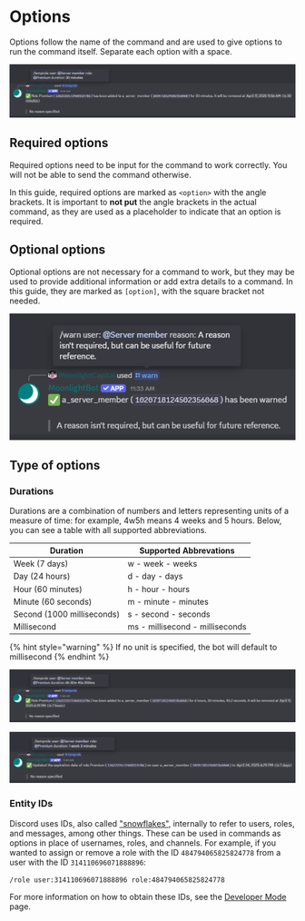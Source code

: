 # Options

Options follow the name of the command and are used to give options to run the command itself. Separate each option with a space.

![Example of a command executed successfully with all the required option.](<../.gitbook/assets/RequiredOptions.png>)

## Required options

Required options need to be input for the command to work correctly. You will not be able to send the command otherwise.

In this guide, required options are marked as `<option>` with the angle brackets. It is important to **not put** the angle brackets in the actual command, as they are used as a placeholder to indicate that an option is required.

## Optional options

Optional options are not necessary for a command to work, but they may be used to provide additional information or add extra details to a command. In this guide, they are marked as `[option]`, with the square bracket not needed.

![The reason for the warning is optional.](<../.gitbook/assets/OptionalOptions.png>)

## Type of options

### Durations

Durations are a combination of numbers and letters representing units of a measure of time: for example, 4w5h means 4 weeks and 5 hours.
Below, you can see a table with all supported abbreviations.

| Duration                   | Supported Abbrevations          |
| -------------------------- | ------------------------------- |
| Week (7 days)              | w - week - weeks                |
| Day (24 hours)             | d - day - days                  |
| Hour (60 minutes)          | h - hour - hours                |
| Minute (60 seconds)        | m - minute - minutes            |
| Second (1000 milliseconds) | s - second - seconds            |
| Millisecond                | ms - millisecond - milliseconds |

{% hint style="warning" %}
If no unit is specified, the bot will default to millisecond
{% endhint %}

![A duration options.](<../.gitbook/assets/OptionTypes1.png>)

![Another example of duration. As you can see, you can extend or reduce the length to a temporary role by adding or substracting time to it.](<../.gitbook/assets/OptionTypes2.png>)

### Entity IDs

Discord uses IDs, also called ["snowflakes"](https://discord.com/developers/docs/reference#snowflakes), internally to refer to users, roles, and messages, among other things. These can be used in commands as options in place of usernames, roles, and channels. For example, if you wanted to assign or remove a role with the ID `484794065825824778` from a user with the ID `314110696071888896`:

```
/role user:314110696071888896 role:484794065825824778
```

For more information on how to obtain these IDs, see the [Developer Mode](../advanced/developer-mode.md) page.